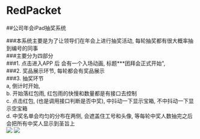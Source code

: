 # RedPacket
##公司年会iPad抽奖系统
 
###本系统主要是为了让领导们在年会上进行抽奖活动, 每轮抽奖都有很大概率抽到编号的同事<br>
###主要分为四部分<br>
###1. 点击进入APP 后 会有一个入场动画, 标题***团拜会正式开始", <br>
###2. 奖品展示环节, 每轮都会有奖品展示<br>
###3. 抽奖环节 <br>
      a, 倒计时开始,<br>
      b. 开始落红包雨, 红包雨的快慢和数量都是有接口去控制  <br>
      c. 点击红包, (也是调用接口判断是否中奖), 中抖动一下显示宝箱, 不中抖动一下显示空宝箱<br>
      d. 中奖名单会均匀的分布在两侧, 会遮盖住工号和头像, 等每轮中奖人数抽完之后 会把所有中奖人显示到圣旨上<br>
![](https://github.com/zhaoweizheng/RedPacket/开场字体显示.gif )
![](https://github.com/zhaoweizheng/RedPacket/raw/master//开场字体显示.gif)

